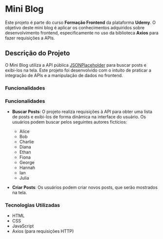 # Mini Blog

Este projeto é parte do curso **Formação Frontend** da plataforma **Udemy**. O objetivo deste mini blog é aplicar os conhecimentos adquiridos sobre desenvolvimento frontend, especificamente no uso da biblioteca **Axios** para fazer requisições a APIs.

## Descrição do Projeto

O Mini Blog utiliza a API pública [JSONPlaceholder](https://jsonplaceholder.typicode.com/posts) para buscar posts e exibi-los na tela. Este projeto foi desenvolvido com o intuito de praticar a integração de APIs e a manipulação de dados no frontend.

### Funcionalidades

### Funcionalidades

- **Buscar Posts**: O projeto realiza requisições à API para obter uma lista de posts e exibi-los de forma dinâmica na interface do usuário. Os usuários podem buscar pelos seguintes autores fictícios:
  - Alice
  - Bob
  - Charlie
  - Diana
  - Ethan
  - Fiona
  - George
  - Hannah
  - Ian 
  - Julia
    
- **Criar Posts**: Os usuários podem criar novos posts, que serão mostrados na tela.

### Tecnologias Utilizadas

- HTML
- CSS
- JavaScript
- Axios (para requisições HTTP)

